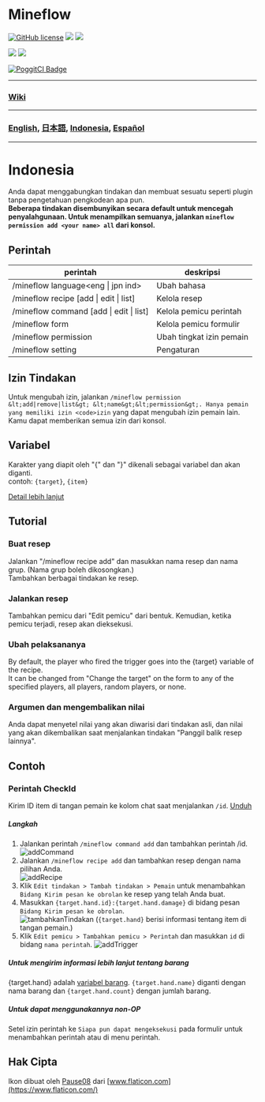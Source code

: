 # Mineflow

[![GitHub license](https://img.shields.io/badge/license-UIUC/NCSA-blue.svg)](https://github.com/aieuo/Mineflow/blob/master/LICENSE) [![](https://poggit.pmmp.io/shield.state/Mineflow)](https://poggit.pmmp.io/p/Mineflow) [![](https://poggit.pmmp.io/shield.api/Mineflow)](https://poggit.pmmp.io/p/Mineflow)

[![](https://poggit.pmmp.io/shield.dl/Mineflow)](https://poggit.pmmp.io/p/Mineflow) [![](https://poggit.pmmp.io/shield.dl.total/Mineflow)](https://poggit.pmmp.io/p/Mineflow)

[![PoggitCI Badge](https://poggit.pmmp.io/ci.badge/aieuo/Mineflow/Mineflow)](https://poggit.pmmp.io/ci/aieuo/Mineflow/Mineflow)

---

### [Wiki](https://Mineflow.github.io/docs)

---

### [English](/README.md), [日本語](/.github/readme/jpn.md), [Indonesia](/.github/readme/ind.md), [Español](/.github/readme/spa.md)

---

# Indonesia

Anda dapat menggabungkan tindakan dan membuat sesuatu seperti plugin tanpa pengetahuan pengkodean apa pun.  
**Beberapa tindakan disembunyikan secara default untuk mencegah penyalahgunaan. Untuk menampilkan semuanya, jalankan `mineflow permission add <your name> all` dari konsol.**

## Perintah

| perintah                                        | deskripsi                |
| ----------------------------------------------- | ------------------------ |
| /mineflow language<eng &#124; jpn ind>          | Ubah bahasa              |
| /mineflow recipe [add &#124; edit &#124; list]  | Kelola resep             |
| /mineflow command [add &#124; edit &#124; list] | Kelola pemicu perintah   |
| /mineflow form                                  | Kelola pemicu formulir   |
| /mineflow permission <name> <level>             | Ubah tingkat izin pemain |
| /mineflow setting                               | Pengaturan               |

## Izin Tindakan

Untuk mengubah izin, jalankan `/mineflow permission &lt;add|remove|list&gt; &lt;name&gt;&lt;permission&gt;. Hanya pemain yang memiliki izin <code>izin` yang dapat mengubah izin pemain lain. Kamu dapat memberikan semua izin dari konsol.

## Variabel

Karakter yang diapit oleh "{" dan "}" dikenali sebagai variabel dan akan diganti.  
contoh: `{target}`, `{item}`

[Detail lebih lanjut](https://mineflow.github.io/docs/eng/#/variable/about)

## Tutorial

### Buat resep

Jalankan "/mineflow recipe add" dan masukkan nama resep dan nama grup.  (Nama grup boleh dikosongkan.)    
Tambahkan berbagai tindakan ke resep.

### Jalankan resep

Tambahkan pemicu dari "Edit pemicu" dari bentuk. Kemudian, ketika pemicu terjadi, resep akan dieksekusi.

### Ubah pelaksananya

By default, the player who fired the trigger goes into the {target} variable of the recipe.  
It can be changed from "Change the target" on the form to any of the specified players, all players, random players, or none.

### Argumen dan mengembalikan nilai

Anda dapat menyetel nilai yang akan diwarisi dari tindakan asli, dan nilai yang akan dikembalikan saat menjalankan tindakan "Panggil balik resep lainnya".

## Contoh

### Perintah CheckId

Kirim ID item di tangan pemain ke kolom chat saat menjalankan `/id`. [Unduh](https://github.com/aieuo/MineflowExamples/blob/master/checkId.json)

##### Langkah

1. Jalankan perintah `/mineflow command add` dan tambahkan perintah /id.  
   ![addCommand](https://github.com/aieuo/images/blob/master/mineflow/eng/CheckId_1.png?raw=true)
2. Jalankan `/mineflow recipe add` dan tambahkan resep dengan nama pilihan Anda.  
   ![addRecipe](https://github.com/aieuo/images/blob/master/mineflow/eng/CheckId_2.png?raw=true)
3. Klik `Edit tindakan > Tambah tindakan > Pemain` untuk menambahkan `Bidang Kirim pesan ke obrolan` ke resep yang telah Anda buat.
4. Masukkan `{target.hand.id}:{target.hand.damage}` di bidang pesan `Bidang Kirim pesan ke obrolan`.  
   ![tambahkanTindakan](https://github.com/aieuo/images/blob/master/mineflow/eng/CheckId_3.png?raw=true) (`{target.hand}` berisi informasi tentang item di tangan pemain.)
5. Klik `Edit pemicu > Tambahkan pemicu > Perintah` dan masukkan `id` di bidang `nama perintah`. ![addTrigger](https://github.com/aieuo/images/blob/master/mineflow/eng/CheckId_4.png?raw=true)

##### Untuk mengirim informasi lebih lanjut tentang barang

{target.hand} adalah [variabel barang](https://github.com/aieuo/Mineflow/wiki/Variable#item). `{target.hand.name}` diganti dengan nama barang dan `{target.hand.count}` dengan jumlah barang.

##### Untuk dapat menggunakannya non-OP

Setel izin perintah ke `Siapa pun dapat mengeksekusi` pada formulir untuk menambahkan perintah atau di menu perintah.

## Hak Cipta

Ikon dibuat oleh [Pause08](https://www.flaticon.com/authors/pause08) dari [www.flaticon.com](https://www.flaticon.com/)
